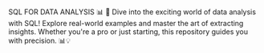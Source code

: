 SQL FOR DATA ANALYSIS 📊
🚀 Dive into the exciting world of data analysis with SQL! Explore real-world examples and master the art of extracting insights. Whether you're a pro or just starting, this repository guides you with precision. 📊💡
